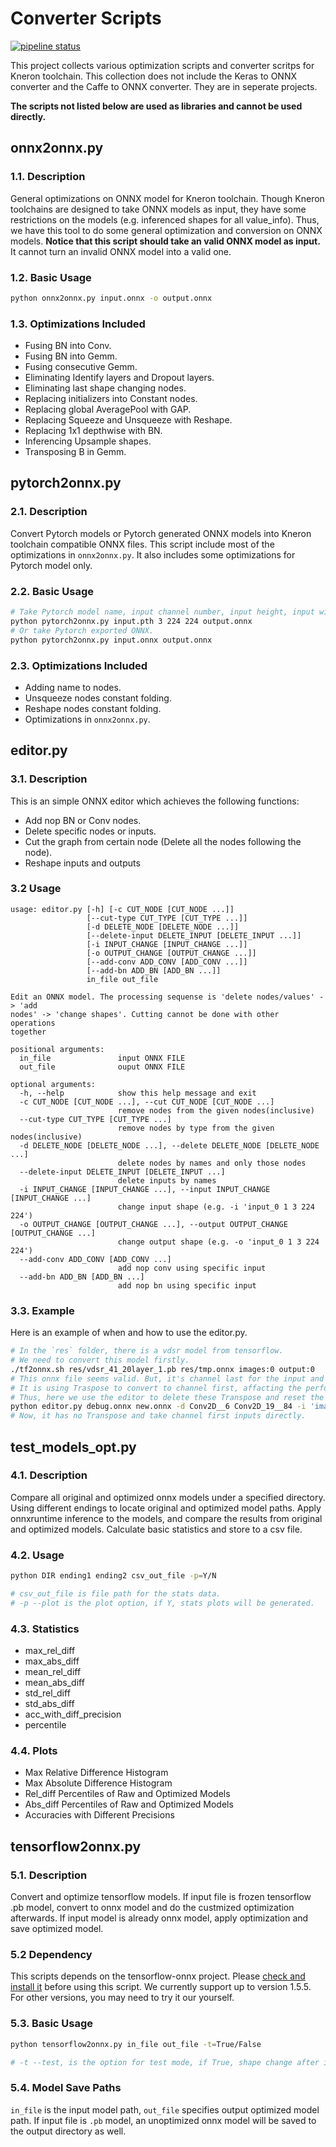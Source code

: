 # Converter Scripts

[![pipeline status](http://192.168.200.1:8088/jiyuan/converter_scripts/badges/master/pipeline.svg)](http://192.168.200.1:8088/jiyuan/converter_scripts/commits/master)

This project collects various optimization scripts and converter scritps for
Kneron toolchain. This collection does not include the Keras to ONNX converter
and the Caffe to ONNX converter. They are in seperate projects.

**The scripts not listed below are used as libraries and cannot be used
directly.**

## onnx2onnx.py

### 1.1. Description

General optimizations on ONNX model for Kneron toolchain. Though Kneron
toolchains are designed to take ONNX models as input, they have some
restrictions on the models (e.g. inferenced shapes for all value_info). Thus, we
have this tool to do some general optimization and conversion on ONNX models.
**Notice that this script should take an valid ONNX model as input.** It cannot
turn an invalid ONNX model into a valid one.

### 1.2. Basic Usage

```bash
python onnx2onnx.py input.onnx -o output.onnx
```

### 1.3. Optimizations Included

* Fusing BN into Conv.
* Fusing BN into Gemm.
* Fusing consecutive Gemm.
* Eliminating Identify layers and Dropout layers.
* Eliminating last shape changing nodes.
* Replacing initializers into Constant nodes.
* Replacing global AveragePool with GAP.
* Replacing Squeeze and Unsqueeze with Reshape.
* Replacing 1x1 depthwise with BN.
* Inferencing Upsample shapes.
* Transposing B in Gemm.

## pytorch2onnx.py

### 2.1. Description

Convert Pytorch models or Pytorch generated ONNX models into Kneron toolchain
compatible ONNX files. This script include most of the optimizations in
`onnx2onnx.py`. It also includes some optimizations for Pytorch model only.

### 2.2. Basic Usage

```bash
# Take Pytorch model name, input channel number, input height, input width
python pytorch2onnx.py input.pth 3 224 224 output.onnx
# Or take Pytorch exported ONNX.
python pytorch2onnx.py input.onnx output.onnx
```

### 2.3. Optimizations Included

* Adding name to nodes.
* Unsqueeze nodes constant folding.
* Reshape nodes constant folding.
* Optimizations in `onnx2onnx.py`.

## editor.py

### 3.1. Description

This is an simple ONNX editor which achieves the following functions:

* Add nop BN or Conv nodes.
* Delete specific nodes or inputs.
* Cut the graph from certain node (Delete all the nodes following the node).
* Reshape inputs and outputs

### 3.2 Usage

```
usage: editor.py [-h] [-c CUT_NODE [CUT_NODE ...]]
                 [--cut-type CUT_TYPE [CUT_TYPE ...]]
                 [-d DELETE_NODE [DELETE_NODE ...]]
                 [--delete-input DELETE_INPUT [DELETE_INPUT ...]]
                 [-i INPUT_CHANGE [INPUT_CHANGE ...]]
                 [-o OUTPUT_CHANGE [OUTPUT_CHANGE ...]]
                 [--add-conv ADD_CONV [ADD_CONV ...]]
                 [--add-bn ADD_BN [ADD_BN ...]]
                 in_file out_file

Edit an ONNX model. The processing sequense is 'delete nodes/values' -> 'add
nodes' -> 'change shapes'. Cutting cannot be done with other operations
together

positional arguments:
  in_file               input ONNX FILE
  out_file              ouput ONNX FILE

optional arguments:
  -h, --help            show this help message and exit
  -c CUT_NODE [CUT_NODE ...], --cut CUT_NODE [CUT_NODE ...]
                        remove nodes from the given nodes(inclusive)
  --cut-type CUT_TYPE [CUT_TYPE ...]
                        remove nodes by type from the given nodes(inclusive)
  -d DELETE_NODE [DELETE_NODE ...], --delete DELETE_NODE [DELETE_NODE ...]
                        delete nodes by names and only those nodes
  --delete-input DELETE_INPUT [DELETE_INPUT ...]
                        delete inputs by names
  -i INPUT_CHANGE [INPUT_CHANGE ...], --input INPUT_CHANGE [INPUT_CHANGE ...]
                        change input shape (e.g. -i 'input_0 1 3 224 224')
  -o OUTPUT_CHANGE [OUTPUT_CHANGE ...], --output OUTPUT_CHANGE [OUTPUT_CHANGE ...]
                        change output shape (e.g. -o 'input_0 1 3 224 224')
  --add-conv ADD_CONV [ADD_CONV ...]
                        add nop conv using specific input
  --add-bn ADD_BN [ADD_BN ...]
                        add nop bn using specific input
```

### 3.3. Example

Here is an example of when and how to use the editor.py.

```bash
# In the `res` folder, there is a vdsr model from tensorflow.
# We need to convert this model firstly.
./tf2onnx.sh res/vdsr_41_20layer_1.pb res/tmp.onnx images:0 output:0
# This onnx file seems valid. But, it's channel last for the input and output.
# It is using Traspose to convert to channel first, affacting the performance.
# Thus, here we use the editor to delete these Transpose and reset the shapes.
python editor.py debug.onnx new.onnx -d Conv2D__6 Conv2D_19__84 -i 'images:0 1 3 41 41' -o 'output:0 1 3 41 41'
# Now, it has no Transpose and take channel first inputs directly.
```

## test_models_opt.py

### 4.1. Description
Compare all original and optimized onnx models under a specified directory.
Using different endings to locate original and optimized model paths. Apply 
onnxruntime inference to the models, and compare the results from original 
and optimized models. Calculate basic statistics and store to a csv file.

### 4.2. Usage

```bash
python DIR ending1 ending2 csv_out_file -p=Y/N

# csv_out_file is file path for the stats data.
# -p --plot is the plot option, if Y, stats plots will be generated.
```

### 4.3. Statistics
* max_rel_diff
* max_abs_diff
* mean_rel_diff
* mean_abs_diff
* std_rel_diff
* std_abs_diff
* acc_with_diff_precision
* percentile

### 4.4. Plots
* Max Relative Difference Histogram
* Max Absolute Difference Histogram
* Rel_diff Percentiles of Raw and Optimized Models
* Abs_diff Percentiles of Raw and Optimized Models
* Accuracies with Different Precisions

## tensorflow2onnx.py

### 5.1. Description
Convert and optimize tensorflow models. If input file is frozen tensorflow .pb model,
convert to onnx model and do the custmized optimization afterwards. If input model is already
onnx model, apply optimization and save optimized model.

### 5.2 Dependency

This scripts depends on the tensorflow-onnx project. Please [check and install it](https://github.com/onnx/tensorflow-onnx/tree/r1.5) before using this script. We currently support up to version 1.5.5. For other versions, you may need to try it our yourself.

### 5.3. Basic Usage
```bash
python tensorflow2onnx.py in_file out_file -t=True/False

# -t --test, is the option for test mode, if True, shape change after input will not be eliminated.
```

### 5.4. Model Save Paths
`in_file` is the input model path, `out_file` specifies output optimized model path.
If input file is `.pb` model, an unoptimized onnx model will be saved to the output directory as well.

